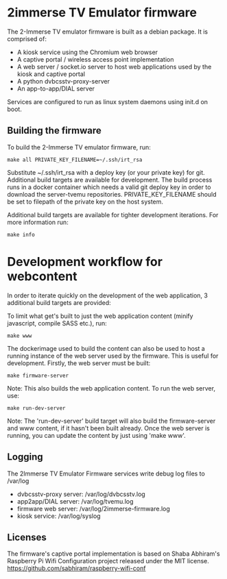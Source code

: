2immerse TV Emulator firmware
=============================

The 2-Immerse TV emulator firmware is built as a debian package. It is comprised of:

- A kiosk service using the Chromium web browser 
- A captive portal / wireless access point implementation
- A web server / socket.io server to host web applications used by the kiosk and captive portal
- A python dvbcsstv-proxy-server 
- An app-to-app/DIAL server 

Services are configured to run as linux system daemons using init.d on boot.

Building the firmware
---------------------

To build the 2-Immerse TV emulator firmware, run:

```
make all PRIVATE_KEY_FILENAME=~/.ssh/irt_rsa
```

Substitute ~/.ssh/irt_rsa with a deploy key (or your private key) for git. Additional build targets are available for development.
The build process runs in a docker container which needs a valid git deploy key in order to download the server-tvemu repositories.
PRIVATE_KEY_FILENAME should be set to filepath of the private key on the host system.

Additional build targets are available for tighter development iterations. For more information run:

```
make info
```

Development workflow for webcontent
===================================

In order to iterate quickly on the development of the web application, 3 additional build targets are provided: 

To limit what get's built to just the web application content (minify javascript, compile SASS etc.), run:

```
make www
```

The dockerimage used to build the content can also be used to host a running instance of the web server used by the firmware. 
This is useful for development. Firstly, the web server must be built:

```
make firmware-server
```

Note: This also builds the web application content.
To run the web server, use:

```
make run-dev-server
```

Note: The 'run-dev-server' build target will also build the firmware-server and www content, if it hasn't been built already.
Once the web server is running, you can update the content by just using 'make www'.

Logging
-------

The 2Immerse TV Emulator Firmware services write debug log files to /var/log

- dvbcsstv-proxy server: /var/log/dvbcsstv.log
- app2app/DIAL server: /var/log/tvemu.log
- firmware web server: /var/log/2immerse-firmware.log
- kiosk service: /var/log/syslog

Licenses
--------

The firmware's captive portal implementation is based on Shaba Abhiram's Raspberry Pi Wifi Configuration project released under the MIT license.
https://github.com/sabhiram/raspberry-wifi-conf
